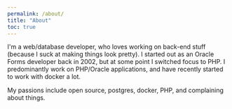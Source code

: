 ```yaml
---
permalink: /about/
title: "About"
toc: true
---
```


I'm a web/database developer, who loves working on back-end stuff (because I suck at making things look pretty).
I started out as an Oracle Forms developer back in 2002, but at some point I switched focus to PHP.
I predominantly work on PHP/Oracle applications, and have recently started to work with docker a lot.

My passions include open source, postgres, docker, PHP, and complaining about things.
